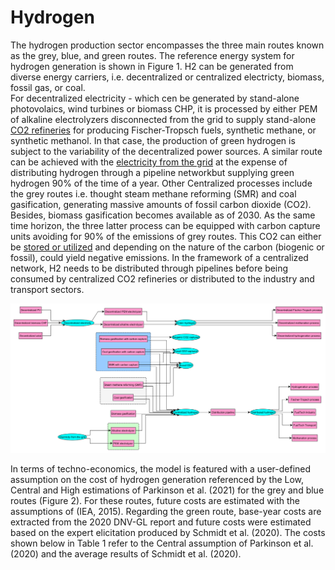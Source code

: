 # Hydrogen

The hydrogen production sector encompasses the three main routes known as the grey, blue, and green routes. The reference energy system for hydrogen generation is shown in Figure 1. H2 can be generated from diverse energy carriers, i.e. decentralized or centralized electricty, biomass, fossil gas, or coal.  
For decentralized electricity - which cen be generated by stand-alone photovolaics, wind turbines or biomass CHP, it is processed by either PEM of alkaline electrolyzers disconnected from the grid to supply stand-alone [CO2 refineries](synthetic-fuels.md) for producing Fischer-Tropsch fuels, synthetic methane, or synthetic methanol. In that case, the production of green hydrogen is subject to the variability of the decentralized power sources.
A similar route can be achieved with the [electricity from the grid](power-sector.md) at the expense of distributing hydrogen through a pipeline networkbut supplying green hydrogen 90% of the time of a year. 
Other Centralized processes include the grey routes i.e. thought steam methane reforming (SMR) and coal gasification, generating massive amounts of fossil carbon dioxide (CO2). Besides, biomass gasification becomes available as of 2030. As the same time horizon, the three latter process can be equipped with carbon capture units avoiding for 90% of the emissions of grey routes. This CO2 can either be [stored or utilized](CO2-accounting.md) and depending on the nature of the carbon (biogenic or fossil), could yield negative emissions. In the framework of a centralized network, H2 needs to be distributed through pipelines before being consumed by centralized CO2 refineries or distributed to the industry and transport sectors.

![](H2.png)

In terms of techno-economics, the model is featured with a user-defined assumption on the cost of hydrogen generation referenced by the Low, Central and High estimations of Parkinson et al. (2021) for the grey and blue routes (Figure 2). For these routes, future costs are estimated with the assumptions of (IEA, 2015). Regarding the green route, base-year costs are extracted from the 2020 DNV-GL report and future costs were estimated based on the expert elicitation produced by Schmidt et al. (2020). The costs shown below in Table 1 refer to the Central assumption of Parkinson et al. (2020) and the average results of Schmidt et al. (2020).


